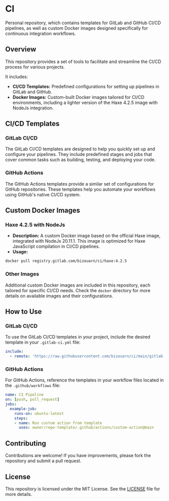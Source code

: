 # CI

Personal repository, which contains templates for GitLab and GitHub CI/CD pipelines, as well as custom Docker images designed specifically for continuous integration workflows.
  
## Overview

This repository provides a set of tools to facilitate and streamline the CI/CD process for various projects. 

It includes:
- **CI/CD Templates:** Predefined configurations for setting up pipelines in GitLab and GitHub.
- **Docker Images:** Custom-built Docker images tailored for CI/CD environments, including a lighter version of the Haxe 4.2.5 image with NodeJs integration.

## CI/CD Templates
### GitLab CI/CD

The GitLab CI/CD templates are designed to help you quickly set up and configure your pipelines. 
They include predefined stages and jobs that cover common tasks such as building, testing, and deploying your code.

### GitHub Actions

The GitHub Actions templates provide a similar set of configurations for GitHub repositories. 
These templates help you automate your workflows using GitHub's native CI/CD system.

## Custom Docker Images
### Haxe 4.2.5 with NodeJs
- **Description:** A custom Docker image based on the official Haxe image, integrated with NodeJs 20.11.1. This image is optimized for Haxe JavaScript compilation in CI/CD pipelines.
- **Usage:**
```bash
docker pull registry.gitlab.com/bizouarn/ci/haxe:4.2.5
```

### Other Images

Additional custom Docker images are included in this repository, each tailored for specific CI/CD needs. Check the `docker` directory for more details on available images and their configurations.

## How to Use

### GitLab CI/CD

To use the GitLab CI/CD templates in your project, include the desired template in your `.gitlab-ci.yml` file:

```yaml
include:
  - remote: 'https://raw.githubusercontent.com/bizouarn/ci/main/gitlab-ci/template.yml'
```

### GitHub Actions

For GitHub Actions, reference the templates in your workflow files located in the `.github/workflows` file:
```yaml
name: CI Pipeline
on: [push, pull_request]
jobs:
  example-job:
    runs-on: ubuntu-latest
    steps:
    - name: Run custom action from template
      uses: owner/repo-template/.github/actions/custom-action@main
```

## Contributing

Contributions are welcome! 
If you have improvements, please fork the repository and submit a pull request.

## License

This repository is licensed under the MIT License. See the [LICENSE](LICENSE) file for more details.
